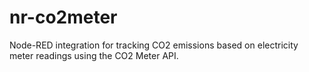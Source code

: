 # nr-co2meter
Node-RED integration for tracking CO2 emissions based on electricity meter readings using the CO2 Meter API.
